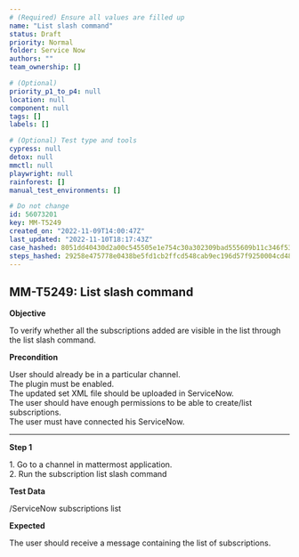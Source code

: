 ```yaml
---
# (Required) Ensure all values are filled up
name: "List slash command"
status: Draft
priority: Normal
folder: Service Now
authors: ""
team_ownership: []

# (Optional)
priority_p1_to_p4: null
location: null
component: null
tags: []
labels: []

# (Optional) Test type and tools
cypress: null
detox: null
mmctl: null
playwright: null
rainforest: []
manual_test_environments: []

# Do not change
id: 56073201
key: MM-T5249
created_on: "2022-11-09T14:00:47Z"
last_updated: "2022-11-10T18:17:43Z"
case_hashed: 8051dd40430d2a00c545505e1e754c30a302309bad555609b11c346f530db4c6706a8bb948a933cfc57e63193cbb9822
steps_hashed: 29258e475778e0438be5fd1cb2ffcd548cab9ec196d57f9250004cd488d08123ea56d12c212d80c8a521b2fdee5d9b17
---
```


<!-- (Auto-generated) Based on frontmatter's "key" and "name" -->

## MM-T5249: List slash command

**Objective**

To verify whether all the subscriptions added are visible in the list through the list slash command.

**Precondition**

User should already be in a particular channel.\
The plugin must be enabled.\
The updated set XML file should be uploaded in ServiceNow.\
The user should have enough permissions to be able to create/list subscriptions.\
The user must have connected his ServiceNow.

---

**Step 1**

1\. Go to a channel in mattermost application.\
2\. Run the subscription list slash command

**Test Data**

/ServiceNow subscriptions list

**Expected**

The user should receive a message containing the list of subscriptions.
